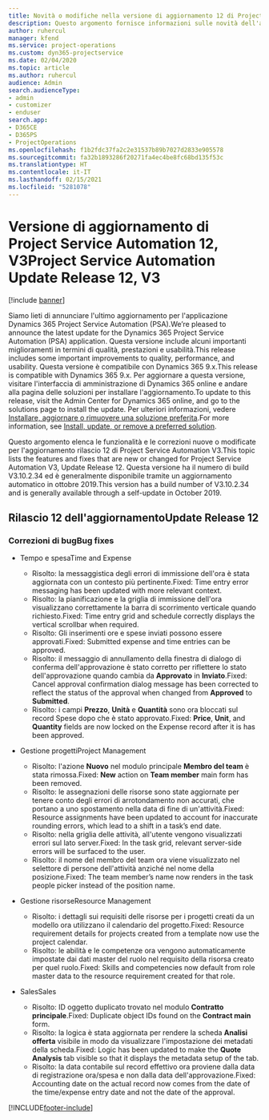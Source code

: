```yaml
---
title: Novità o modifiche nella versione di aggiornamento 12 di Project Service Automation V3
description: Questo argomento fornisce informazioni sulle novità dell'aggiornamento rilascio 12 di Project Service Automation V3.
author: ruhercul
manager: kfend
ms.service: project-operations
ms.custom: dyn365-projectservice
ms.date: 02/04/2020
ms.topic: article
ms.author: ruhercul
audience: Admin
search.audienceType:
- admin
- customizer
- enduser
search.app:
- D365CE
- D365PS
- ProjectOperations
ms.openlocfilehash: f1b2fdc37fa2c2e31537b89b7027d2833e905578
ms.sourcegitcommit: fa32b1893286f20271fa4ec4be8fc68bd135f53c
ms.translationtype: HT
ms.contentlocale: it-IT
ms.lasthandoff: 02/15/2021
ms.locfileid: "5281078"
---
```

# <a name="project-service-automation-update-release-12-v3"></a><span data-ttu-id="dbe6e-103">Versione di aggiornamento di Project Service Automation 12, V3</span><span class="sxs-lookup"><span data-stu-id="dbe6e-103">Project Service Automation Update Release 12, V3</span></span>

[!include [banner](../includes/psa-now-project-operations.md)]

<span data-ttu-id="dbe6e-104">Siamo lieti di annunciare l'ultimo aggiornamento per l'applicazione Dynamics 365 Project Service Automation (PSA).</span><span class="sxs-lookup"><span data-stu-id="dbe6e-104">We’re pleased to announce the latest update for the Dynamics 365 Project Service Automation (PSA) application.</span></span> <span data-ttu-id="dbe6e-105">Questa versione include alcuni importanti miglioramenti in termini di qualità, prestazioni e usabilità.</span><span class="sxs-lookup"><span data-stu-id="dbe6e-105">This release includes some important improvements to quality, performance, and usability.</span></span> <span data-ttu-id="dbe6e-106">Questa versione è compatibile con Dynamics 365 9.x.</span><span class="sxs-lookup"><span data-stu-id="dbe6e-106">This release is compatible with Dynamics 365 9.x.</span></span> <span data-ttu-id="dbe6e-107">Per aggiornare a questa versione, visitare l'interfaccia di amministrazione di Dynamics 365 online e andare alla pagina delle soluzioni per installare l'aggiornamento.</span><span class="sxs-lookup"><span data-stu-id="dbe6e-107">To update to this release, visit the Admin Center for Dynamics 365 online, and go to the solutions page to install the update.</span></span> <span data-ttu-id="dbe6e-108">Per ulteriori informazioni, vedere [Installare, aggiornare o rimuovere una soluzione preferita](https://docs.microsoft.com/power-platform/admin/install-remove-preferred-solution).</span><span class="sxs-lookup"><span data-stu-id="dbe6e-108">For more information, see [Install, update, or remove a preferred solution](https://docs.microsoft.com/power-platform/admin/install-remove-preferred-solution).</span></span>

<span data-ttu-id="dbe6e-109">Questo argomento elenca le funzionalità e le correzioni nuove o modificate per l'aggiornamento rilascio 12 di Project Service Automation V3.</span><span class="sxs-lookup"><span data-stu-id="dbe6e-109">This topic lists the features and fixes that are new or changed for Project Service Automation V3, Update Release 12.</span></span> <span data-ttu-id="dbe6e-110">Questa versione ha il numero di build V3.10.2.34 ed è generalmente disponibile tramite un aggiornamento automatico in ottobre 2019.</span><span class="sxs-lookup"><span data-stu-id="dbe6e-110">This version has a build number of V3.10.2.34 and is generally available through a self-update in October 2019.</span></span>

## <a name="update-release-12"></a><span data-ttu-id="dbe6e-111">Rilascio 12 dell'aggiornamento</span><span class="sxs-lookup"><span data-stu-id="dbe6e-111">Update Release 12</span></span>

### <a name="bug-fixes"></a><span data-ttu-id="dbe6e-112">Correzioni di bug</span><span class="sxs-lookup"><span data-stu-id="dbe6e-112">Bug fixes</span></span>

- <span data-ttu-id="dbe6e-113">Tempo e spesa</span><span class="sxs-lookup"><span data-stu-id="dbe6e-113">Time and Expense</span></span>

    - <span data-ttu-id="dbe6e-114">Risolto: la messaggistica degli errori di immissione dell'ora è stata aggiornata con un contesto più pertinente.</span><span class="sxs-lookup"><span data-stu-id="dbe6e-114">Fixed: Time entry error messaging has been updated with more relevant context.</span></span>
    - <span data-ttu-id="dbe6e-115">Risolto: la pianificazione e la griglia di immissione dell'ora visualizzano correttamente la barra di scorrimento verticale quando richiesto.</span><span class="sxs-lookup"><span data-stu-id="dbe6e-115">Fixed: Time entry grid and schedule correctly displays the vertical scrollbar when required.</span></span>
    - <span data-ttu-id="dbe6e-116">Risolto: Gli inserimenti ore e spese inviati possono essere approvati.</span><span class="sxs-lookup"><span data-stu-id="dbe6e-116">Fixed: Submitted expense and time entries can be approved.</span></span>
    - <span data-ttu-id="dbe6e-117">Risolto: il messaggio di annullamento della finestra di dialogo di conferma dell'approvazione è stato corretto per riflettere lo stato dell'approvazione quando cambia da **Approvato** in **Inviato**.</span><span class="sxs-lookup"><span data-stu-id="dbe6e-117">Fixed: Cancel approval confirmation dialog message has been corrected to reflect the status of the approval when changed from **Approved** to **Submitted**.</span></span>
    - <span data-ttu-id="dbe6e-118">Risolto: i campi **Prezzo**, **Unità** e **Quantità** sono ora bloccati sul record Spese dopo che è stato approvato.</span><span class="sxs-lookup"><span data-stu-id="dbe6e-118">Fixed: **Price**, **Unit**, and **Quantity** fields are now locked on the Expense record after it is has been approved.</span></span>

- <span data-ttu-id="dbe6e-119">Gestione progetti</span><span class="sxs-lookup"><span data-stu-id="dbe6e-119">Project Management</span></span>

    - <span data-ttu-id="dbe6e-120">Risolto: l'azione **Nuovo** nel modulo principale **Membro del team** è stata rimossa.</span><span class="sxs-lookup"><span data-stu-id="dbe6e-120">Fixed: **New** action on **Team member** main form has been removed.</span></span>
    - <span data-ttu-id="dbe6e-121">Risolto: le assegnazioni delle risorse sono state aggiornate per tenere conto degli errori di arrotondamento non accurati, che portano a uno spostamento nella data di fine di un'attività.</span><span class="sxs-lookup"><span data-stu-id="dbe6e-121">Fixed: Resource assignments have been updated to account for inaccurate rounding errors, which lead to a shift in a task’s end date.</span></span>
    - <span data-ttu-id="dbe6e-122">Risolto: nella griglia delle attività, all'utente vengono visualizzati errori sul lato server.</span><span class="sxs-lookup"><span data-stu-id="dbe6e-122">Fixed: In the task grid, relevant server-side errors will be surfaced to the user.</span></span>
    - <span data-ttu-id="dbe6e-123">Risolto: il nome del membro del team ora viene visualizzato nel selettore di persone dell'attività anziché nel nome della posizione.</span><span class="sxs-lookup"><span data-stu-id="dbe6e-123">Fixed: The team member’s name now renders in the task people picker instead of the position name.</span></span>

- <span data-ttu-id="dbe6e-124">Gestione risorse</span><span class="sxs-lookup"><span data-stu-id="dbe6e-124">Resource Management</span></span>

    - <span data-ttu-id="dbe6e-125">Risolto: i dettagli sui requisiti delle risorse per i progetti creati da un modello ora utilizzano il calendario del progetto.</span><span class="sxs-lookup"><span data-stu-id="dbe6e-125">Fixed: Resource requirement details for projects created from a template now use the project calendar.</span></span>
    - <span data-ttu-id="dbe6e-126">Risolto: le abilità e le competenze ora vengono automaticamente impostate dai dati master del ruolo nel requisito della risorsa creato per quel ruolo.</span><span class="sxs-lookup"><span data-stu-id="dbe6e-126">Fixed: Skills and competencies now default from role master data to the resource requirement created for that role.</span></span>

- <span data-ttu-id="dbe6e-127">Sales</span><span class="sxs-lookup"><span data-stu-id="dbe6e-127">Sales</span></span>

    - <span data-ttu-id="dbe6e-128">Risolto: ID oggetto duplicato trovato nel modulo **Contratto principale**.</span><span class="sxs-lookup"><span data-stu-id="dbe6e-128">Fixed: Duplicate object IDs found on the **Contract main** form.</span></span>
    - <span data-ttu-id="dbe6e-129">Risolto: la logica è stata aggiornata per rendere la scheda **Analisi offerta** visibile in modo da visualizzare l'impostazione dei metadati della scheda.</span><span class="sxs-lookup"><span data-stu-id="dbe6e-129">Fixed: Logic has been updated to make the **Quote Analysis** tab visible so that it displays the metadata setup of the tab.</span></span>
    - <span data-ttu-id="dbe6e-130">Risolto: la data contabile sul record effettivo ora proviene dalla data di registrazione ora/spesa e non dalla data dell'approvazione.</span><span class="sxs-lookup"><span data-stu-id="dbe6e-130">Fixed: Accounting date on the actual record now comes from the date of the time/expense entry date and not the date of the approval.</span></span>


[!INCLUDE[footer-include](../includes/footer-banner.md)]